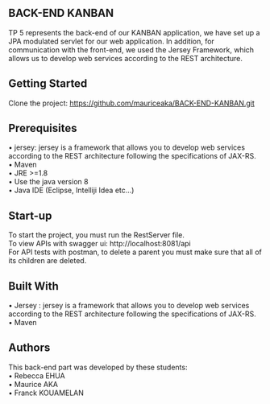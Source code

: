 ## BACK-END KANBAN

TP 5 represents the back-end of our KANBAN application, we have set up a JPA modulated servlet for our web application.
In addition, for communication with the front-end, we used the Jersey Framework, which allows us to develop web services according to the REST architecture.


## Getting Started

Clone the project: https://github.com/mauriceaka/BACK-END-KANBAN.git


## Prerequisites

•	jersey: jersey is a framework that allows you to develop web services according to the REST architecture 
    following the specifications of JAX-RS. </br>
•	Maven </br>
•	JRE >=1.8 </br>
•	Use the java version 8 </br>
•	Java IDE (Eclipse, Intelliji Idea etc…)


## Start-up

To start the project, you must run the RestServer file. </br>
To view APIs with swagger ui: http://localhost:8081/api </br>
For API tests with postman, to delete a parent you must make sure that all of its children are deleted.


## Built With

•	Jersey : jersey is a framework that allows you to develop web services according to the REST architecture 
    following the specifications of JAX-RS. </br>
•	Maven


## Authors

This back-end part was developed by these students:</br>
•	Rebecca EHUA </br>
•	Maurice AKA </br>
•	Franck KOUAMELAN













